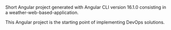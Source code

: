 Short Angular project generated with Angular CLI version 16.1.0 consisting in a weather-web-based-application. 

This Angular project is the starting point of implementing DevOps solutions.


